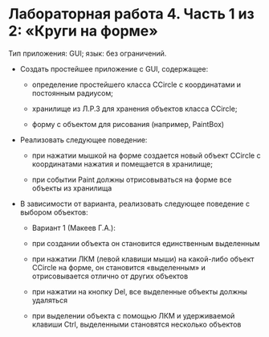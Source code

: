 # Лабораторная работа 4. Часть 1 из 2: «Круги на форме»

Тип приложения: GUI; язык: без ограничений.
*	Создать простейшее приложение с GUI, содержащее:

    +	определение простейшего класса CCircle с координатами и постоянным радиусом;
  
    +	хранилище из Л.Р.3 для хранения объектов класса CCircle;
  
    +	форму с объектом для рисования (например, PaintBox)
  
*	Реализовать следующее поведение:

    +	при нажатии мышкой на форме создается новый объект CCircle с координатами нажатия
      и помещается в хранилище;
  
    +	при событии Paint должны отрисовываться на форме все объекты из хранилища
  
*	В зависимости от варианта, реализовать следующее поведение с выбором объектов:

    +	Вариант 1 (Макеев Г.А.):
  
    +	при создании объекта он становится единственным выделенным
  
    +	при нажатии ЛКМ (левой клавиши мыши) на какой-либо объект CCircle на форме,
      он становится «выделенным» и отрисовывается отлично от других объектов
  
    +	при нажатии на кнопку Del, все выделенные объекты должны удаляться
  
    +	при выделении объекта с помощью ЛКМ и удерживаемой клавиши Ctrl, выделенными становятся несколько объектов
